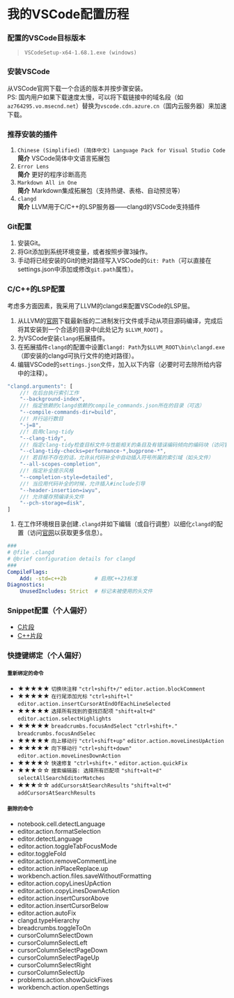 # 我的VSCode配置历程

### 配置的VSCode目标版本
> `VSCodeSetup-x64-1.68.1.exe (windows)` <br>

### 安装VSCode
从VSCode官网下载一个合适的版本并按步骤安装。 <br>
PS: 国内用户如果下载速度太慢，可以将下载链接中的域名段（如`az764295.vo.msecnd.net`）替换为`vscode.cdn.azure.cn`（国内云服务器）来加速下载。

### 推荐安装的插件
1. `Chinese (Simplified) (简体中文) Language Pack for Visual Studio Code` <br>
    **简介** VSCode简体中文语言拓展包
2. `Error Lens` <br>
    **简介** 更好的程序诊断高亮
3. `Markdown All in One` <br>
    **简介** Markdown集成拓展包（支持热键、表格、自动预览等）
4. `clangd` <br>
    **简介** LLVM用于C/C++的LSP服务器——clangd的VSCode支持插件

### Git配置
1. 安装Git。
2. 将Git添加到系统环境变量，或者按照步骤3操作。
3. 手动将已经安装的Git的绝对路径写入VSCode的`Git: Path`（可以直接在settings.json中添加或修改`git.path`属性）。

### C/C++的LSP配置
考虑多方面因素，我采用了LLVM的clangd来配置VSCode的LSP层。

1. 从LLVM的[官网](https://releases.llvm.org/)下载最新版的二进制发行文件或手动从项目源码编译，完成后将其安装到一个合适的目录中(此处记为 `$LLVM_ROOT`) 。
2. 为VSCode安装`clangd`拓展插件。
3. 在拓展插件`clangd`的配置中设置`Clangd: Path`为`$LLVM_ROOT\bin\clangd.exe`（即安装的clangd可执行文件的绝对路径）。
4. 编辑VSCode的`settings.json`文件，加入以下内容（必要时可去除所给内容中的注释）。
``` js
"clangd.arguments": [
    //! 在后台执行索引工作
    "--background-index",
    //! 指定依赖的clangd依赖的compile_commands.json所在的目录（可选）
    "--compile-commands-dir=build",
    //! 并行运行数目
    "-j=8",
    //! 启用clang-tidy
    "--clang-tidy",
    //! 指定clang-tidy检查目标文件与性能相关的条目及有错误编码倾向的编码块（访问官网`https://clang.llvm.org/extra/clang-tidy/`以获取更多信息）
    "--clang-tidy-checks=performance-*,bugprone-*",
    //! 若目标不存在的话，允许从代码补全中自动插入符号所属的索引域（如头文件）
    "--all-scopes-completion",
    //! 指定补全提示风格
    "--completion-style=detailed",
    //! 当应用代码补全的时候，允许插入#include引导
    "--header-insertion=iwyu",
    //! 允许缓存预编译头文件
    "--pch-storage=disk",
]
```
1. 在工作环境根目录创建`.clangd`并如下编辑（或自行调整）以细化`clangd`的配置（访问[官网](https://clangd.llvm.org)以获取更多信息）。
```yaml
###
# @file .clangd
# @brief configuration details for clangd
###
CompileFlags:
    Add: -std=c++2b         # 启用C++23标准
Diagnostics:
    UnusedIncludes: Strict  # 标记未被使用的头文件
```

### Snippet配置（个人偏好）
- [C片段](./config/c.json)
- [C++片段](./config/cpp.json)

### 快捷键绑定（个人偏好）
#### `重新绑定的命令`
- ★★★★★ `切换块注释` `"ctrl+shift+/"` `editor.action.blockComment`
- ★★★★★ `在行尾添加光标` `"ctrl+shift+l"` `editor.action.insertCursorAtEndOfEachLineSelected`
- ★★★★★ `选择所有找到的查找匹配项` `"shift+alt+d"` `editor.action.selectHighlights`
- ★★★★★ `breadcrumbs.focusAndSelect` `"ctrl+shift+."` `breadcrumbs.focusAndSelec`
- ★★★★★ `向上移动行` `"ctrl+shift+up"` `editor.action.moveLinesUpAction`
- ★★★★★ `向下移动行` `"ctrl+shift+down"` `editor.action.moveLinesDownAction`
- ★★★★☆ `快速修复` `"ctrl+shift+."` `editor.action.quickFix`
- ★★★☆☆ `搜索编辑器: 选择所有匹配项` `"shift+alt+d"` `selectAllSearchEditorMatches`
- ★★★☆☆ `addCursorsAtSearchResults` `"shift+alt+d"` `addCursorsAtSearchResults`
#### `删除的命令`
- notebook.cell.detectLanguage
- editor.action.formatSelection
- editor.detectLanguage
- editor.action.toggleTabFocusMode
- editor.toggleFold
- editor.action.removeCommentLine
- editor.action.inPlaceReplace.up
- workbench.action.files.saveWithoutFormatting
- editor.action.copyLinesUpAction
- editor.action.copyLinesDownAction
- editor.action.insertCursorAbove
- editor.action.insertCursorBelow
- editor.action.autoFix
- clangd.typeHierarchy
- breadcrumbs.toggleToOn
- cursorColumnSelectDown
- cursorColumnSelectLeft
- cursorColumnSelectPageDown
- cursorColumnSelectPageUp
- cursorColumnSelectRight
- cursorColumnSelectUp
- problems.action.showQuickFixes
- workbench.action.openSettings